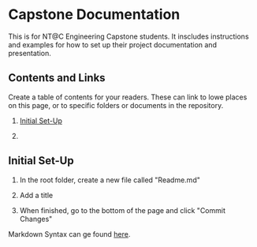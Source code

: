 # Capstone Documentation

This is for NT@C Engineering Capstone students.  It inscludes instructions and examples for how to set up their project documentation and presentation.

## Contents and Links

Create a table of contents for your readers.  These can link to lowe places on this page, or to specific folders or documents in the repository.

1. [Initial Set-Up](https://github.com/rhunter-NTatC/Capstone_Documentation_Sample#initial-set-up)

1. []() 

## Initial Set-Up

1. In the root folder, create a new file called "Readme.md"

1. Add a title

1. When finished, go to the bottom of the page and click "Commit Changes"

Markdown Syntax can ge found [here](https://www.markdownguide.org/basic-syntax/).
